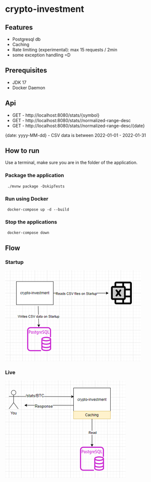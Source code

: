 # crypto-investment

## Features
 - Postgresql db
 - Caching
 - Rate limiting (experimental): max 15 requests / 2min
 - some exception handling =D

## Prerequisites
 - JDK 17
 - Docker Daemon

## Api
 
 - GET - http://localhost:8080/stats/{symbol}
 - GET - http://localhost:8080/stats//normalized-range-desc
 - GET - http://localhost:8080/stats//normalized-range-desc/{date}

{date: yyyy-MM-dd} - CSV data is between 2022-01-01 - 2022-01-31

## How to run

Use a terminal, make sure you are in the folder of the application.

### Package the application

```shell script
 ./mvnw package -DskipTests
```

### Run using Docker

```shell
 docker-compose up -d --build
```

### Stop the applications

```shell
 docker-compose down
```

## Flow

### Startup
![Alt text](src/main/resources/readme/d1.png?raw=true "Startup")

### Live

![Alt text](src/main/resources/readme/d2.png?raw=true "Startup")

